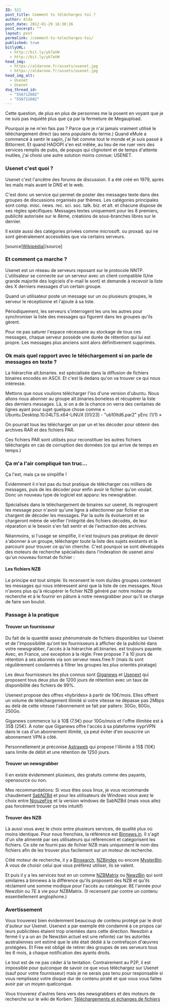 ```yaml
---
ID: 521
post_title: Comment tu télécharges toi ?
author: Alda
post_date: 2012-01-29 16:30:26
post_excerpt: ""
layout: post
permalink: /comment-tu-telecharges-toi/
published: true
bitlyURL:
  - http://bit.ly/yk7aVW
  - http://bit.ly/yk7aVW
head_img:
  - https://aldarone.fr/assets/usenet.jpg
  - https://aldarone.fr/assets/usenet.jpg
head_img_alt:
  - Usenet
  - Usenet
dsq_thread_id:
  - "556712682"
  - "556712682"
---
```

Cette question, de plus en plus de personnes me la posent en voyant que je ne suis pas inquiété plus que ça par la fermeture de Megaupload.

Pourquoi je ne m'en fais pas ? Parce que je n'ai jamais vraiment utilisé le téléchargement direct (au sens populaire du terme.) Quand eMule a commencé à sentir le sapin, j'ai fait comme tout le monde et je suis passé à Bittorrent. Et quand HADOPI s'en est mêlée, au lieu de me ruer vers des services remplis de pubs, de popups qui clignotent et de temps d'attente inutiles, j'ai choisi une autre solution moins connue: USENET.

<h3>Usenet c'est quoi ?</h3>

Usenet c'est l'ancêtre des forums de discussion. Il a été créé en 1979, après les mails mais avant le DNS et le web.

C'est donc un service qui permet de poster des messages texte dans des groupes de discussions organisés par thèmes. Les catégories principales sont comp. misc. news. rec. sci. soc. talk. biz. et alt. et chacune dispose de ses règles spécifiques: Messages textes uniquement pour les 8 premiers, publicité autorisée sur le 8ème, créations de sous-branches libres sur le dernier.

Il existe aussi des catégories privées comme microsoft. ou proxad. qui ne sont généralement accessibles que via certains serveurs.

[source]<a href="https://fr.wikipedia.org/wiki/Usenet" target="_blank">Wikipédia</a>[/source]

<h3>Et comment ça marche ?</h3>

Usenet est un réseau de serveurs reposant sur le protocole NNTP. L'utilisateur se connecte sur un serveur avec un client compatible (Une grande majorité des logiciels d'e-mail le sont) et demande à recevoir la liste des X derniers messages d'un certain groupe.

Quand un utilisateur poste un message sur un ou plusieurs groupes, le serveur le réceptionne et l'ajoute à sa liste.

Périodiquement, les serveurs s'interrogent les uns les autres pour synchroniser la liste des messages qui figurent dans les groupes qu'ils gèrent.

Pour ne pas saturer l'espace nécessaire au stockage de tous ces messages, chaque serveur possède une durée de rétention qui lui est propre. Les messages plus anciens sont alors définitivement supprimés.

<h3>Ok mais quel rapport avec le téléchargement si on parle de messages en texte ?</h3>

La hiérarchie alt.binaries. est spécialisée dans la diffusion de fichiers binaires encodés en ASCII. Et c'est là dedans qu'on va trouver ce qui nous intéresse.

Mettons que nous voulions télécharger l'iso d'une version d'ubuntu. Nous allons nous abonner au groupe alt.binaries.boneless et récupérer la liste des derniers messages. Là, si on a de la chance on verra des centaines de lignes ayant pour sujet quelque chose comme « Ubuntu.Desktop.10.04LTS.x64-LiNUX [01/23] - "ub10ltd6.par2" yEnc (1/1) »

On pourrait tous les télécharger un par un et les décoder pour obtenir des archives RAR et des fichiers PAR.

Ces fichiers PAR sont utilisés pour reconstituer les autres fichiers téléchargés en cas de corruption des données (ce qui arrive de temps en temps.)

<h3>Ça m'a l'air compliqué ton truc…</h3>

Ça l'est, mais ça se simplifie !

Évidemment il n'est pas du tout pratique de télécharger ces milliers de messages, puis de les décoder pour enfin avoir le fichier qu'on voulait. Donc un nouveau type de logiciel est apparu: les newsgrabber.

Spécialisés dans le téléchargement de binaires sur usenet, ils regroupent les message pour n'avoir qu'une ligne à sélectionner par fichier et se chargent de décoder les messages. Par la suite ils évolueront et se chargeront même de vérifier l'intégrité des fichiers décodés, de leur réparation si le besoin s'en fait sentir et de l'extraction des archives.

Néanmoins, si l'usage se simplifie, il n'est toujours pas pratique de devoir s'abonner à un groupe, télécharger toute la liste des sujets existants et la parcourir pour trouver ce qu'on cherche. C'est pourquoi se sont développés des moteurs de recherche spécialisés dans l'indexation de usenet ainsi qu'un nouveau format de fichier :

<h4>Les fichiers NZB</h4>

Le principe est tout simple: Ils recensent le nom du/des groupes contenant les messages qui nous intéressent ainsi que la liste de ces messages. Nous n'avons plus qu'à récupérer le fichier NZB généré par notre moteur de recherche et à le fournir en pâture à notre newsgrabber pour qu'il se charge de faire son boulot.

<!--nextpage-->

<h3>Passage à la pratique</h3>
<h4>Trouver un fournisseur</h4>

Du fait de la quantité assez phénoménale de fichiers disponibles sur Usenet et de l'impossibilité qu'ont les fournisseurs à afficher de la publicité dans votre newsgrabber, l'accès à la hiérarchie atl.binaries. est toujours payante. Avec, en France, une exception à la règle: Free propose 7 à 10 jours de rétention à ses abonnés via son serveur news.free.fr (mais ils sont régulièrement condamnés à filtrer les groupes les plus orientés piratage)

Les deux fournisseurs les plus connus sont <a href="http://www.giganews.com/" target="_blank">Giganews</a> et <a href="http://www.usenext.fr/" target="_blank">Usenext</a> qui proposent tous deux plus de 1200 jours de rétention avec un taux de disponibilité des fichiers de 99%.

Usenext propose des offres «hybrides» à partir de 10€/mois. Elles offrent un volume de téléchargement illimité si votre vitesse ne dépasse pas 2Mbps au delà de cette vitesse l'abonnement se fait par paliers: 30Go, 80Go, 250Go.

Giganews commence lui à 10$ (7.5€) pour 10Go/mois et l'offre illimitée est à 35$ (25€). À noter que Giganews offre l'accès à sa plateforme vyprVPN dans le cas d'un abonnement illimité, ça peut éviter d'en souscrire un abonnement VPN à côté.

Personnellement je préconise <a href="http://www.astraweb.com/" target="_blank">Astraweb</a> qui propose l'illimité à 15$ (10€) sans limite de débit et une rétention de 1250 jours.

<h4>Trouver un newsgrabber</h4>

Il en existe évidemment plusieurs, des gratuits comme des payants, opensource ou non.

Mes recommandations: Si vous êtes sous linux, je vous recommande chaudement <a href="http://sabnzbd.org/" target="_blank">SabNZBd</a> et pour les utilisateurs de Windows vous avez le choix entre <a href="http://www.ideosi.fr/niouzefire.php" target="_blank">NiouzeFire</a> et la version windows de SabNZBd (mais vous allez pas forcément trouver ça très intuitif)

<h4>Trouver des NZB</h4>

Là aussi vous avez le choix entre plusieurs services, de qualité plus où moins identique. Pour nous frenchies, la référence est <a href="http://www.binnews.in/" target="_blank">Binnews.in</a>. Il s'agit d'un site alimenté par ses utilisateurs qui référencent et catégorisent les fichiers. Ce site ne fourni pas de fichier NZB mais uniquement le nom des fichiers afin de les trouver plus facilement sur un moteur de recherche.

Côté moteur de recherche, il y a <a href="https://www.binsearch.info/" target="_blank">Binsearch</a>, <a href="http://nzbindex.nl" target="_blank">NZBindex</a> ou encore <a href="https://www.mysterbin.com/" target="_blank">MysterBin</a>. À vous de choisir celui que vous préférez utiliser, ils se valent.

Et puis il y a les services tout en un comme <a href="http://nzbmatrix.com/" target="_blank">NZBMatrix</a> ou <a href="http://www.newzbin2.es/" target="_blank">NewzBin</a> qui sont similaires à binnews à la différence qu'ils proposent des NZB et qu'ils réclament une somme modique pour l'accès au catalogue: 8£ l'année pour Newzbin ou 7£ à vie pour NZBMatrix. (Il recensent par contre un contenu essentiellement anglophone.)

<h3>Avertissement</h3>

Vous trouverez bien évidemment beaucoup de contenu protégé par le droit d'auteur sur Usenet. Usenext a par exemple été condamné à ce propos car leurs publicitées étaient trop orientées dans cette direction. Newzbin a fermé il y a un an (le Newzbin actuel est une refonte) car les autorités australiennes ont estimé que le site était dédié à la contrefaçon d'œuvres protégées. Et Free est obligé de retirer des groupes de ses serveurs tous les 6 mois, à chaque notification des ayants droits.

Le tout est de ne pas céder à la tentation. Contrairement au P2P, il est impossible pour quiconque de savoir ce que vous téléchargez sur Usenet (sauf pour votre fournisseur) mais je ne serais pas tenu pour responsable si vous remplissez votre disque dur de contenu piraté et que vous vous faites avoir par un moyen quelconque.

<p class="source">Vous trouverez d'autres liens vers des newsgrabbers et des moteurs de recherche sur le wiki de Korben: <a href="http://free.korben.info/index.php/T%C3%A9l%C3%A9chargements_et_%C3%A9changes_de_fichiers#Newsgroups" target="_blank">Téléchargements et échanges de fichiers</a></p>